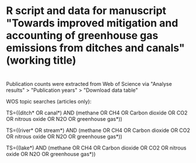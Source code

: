 # R script and data for manuscript "Towards improved mitigation and accounting of greenhouse gas emissions from ditches and canals" (working title)
#
Publication counts were extracted from Web of Science via "Analyse results" > "Publication years" > "Download data table"

WOS topic searches (articles only): 

TS=((ditch* OR canal*) AND (methane OR CH4 OR Carbon dioxide OR CO2 OR nitrous oxide OR N2O OR greenhouse gas*))

TS=((river* OR stream*) AND (methane OR CH4 OR Carbon dioxide OR CO2 OR nitrous oxide OR N2O OR greenhouse gas*))

TS=((lake*) AND (methane OR CH4 OR Carbon dioxide OR CO2 OR nitrous oxide OR N2O OR greenhouse gas*))
